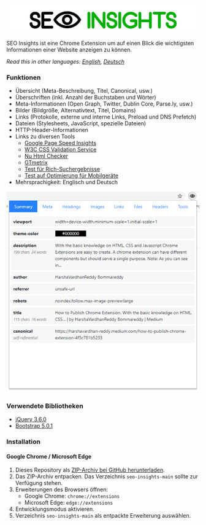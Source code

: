 ![](img/seo-insights-header.png)

SEO Insights ist eine Chrome Extension um auf einen Blick die wichtigsten Informationen einer Website anzeigen zu können.

*Read this in other languages: [English](README.md), [Deutsch](README.de.md)*

### Funktionen

* Übersicht (Meta-Beschreibung, Titel, Canonical, usw.)
* Überschriften (inkl. Anzahl der Buchstaben und Wörter)
* Meta-Informationen (Open Graph, Twitter, Dublin Core, Parse.ly, usw.)
* Bilder (Bildgröße, Alternativtext, Titel, Domains)
* Links (Protokolle, externe und interne Links, Preload und DNS Prefetch)
* Dateien (Stylesheets, JavaScript, spezielle Dateien)
* HTTP-Header-Informationen
* Links zu diversen Tools
  - [Google Page Speed Insights](https://developers.google.com/speed/pagespeed/insights/)
  - [W3C CSS Validation Service](https://jigsaw.w3.org/css-validator/)
  - [Nu Html Checker](https://validator.w3.org/nu/)
  - [GTmetrix](https://gtmetrix.com/)
  - [Test für Rich-Suchergebnisse](https://search.google.com/test/rich-results)
  - [Test auf Optimierung für Mobilgeräte](https://search.google.com/test/mobile-friendly)
* Mehrsprachigkeit: Englisch und Deutsch

![](img/seo-insights-summary.png)

### Verwendete Bibliotheken

* [jQuery 3.6.0](https://jquery.com/)
* [Bootstrap 5.0.1](https://getbootstrap.com/docs/5.0/getting-started/introduction/)

### Installation

#### Google Chrome / Microsoft  Edge

 1. Dieses Repository als [ZIP-Archiv bei GitHub herunterladen](https://github.com/SEO-Insights/seo-insights/archive/main.zip).
 2. Das ZIP-Archiv entpacken. Das Verzeichnis `seo-insights-main` sollte zur Verfügung stehen.
 3. Erweiterungen des Browsers öffnen:
    - Google Chrome: `chrome://extensions`
    - Microsoft Edge: `edge://extensions`
  4. Entwicklungsmodus aktivieren.
  5. Verzeichnis `seo-insights-main` als entpackte Erweiterung auswählen.